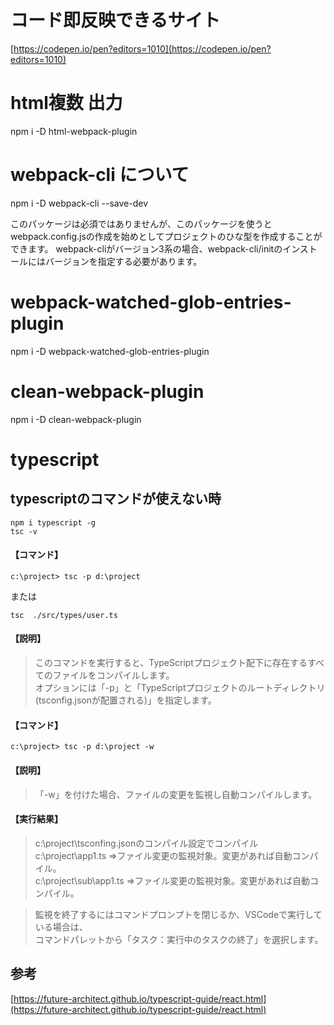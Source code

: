 
# コード即反映できるサイト
[https://codepen.io/pen?editors=1010](https://codepen.io/pen?editors=1010)


# html複数 出力 
npm i -D html-webpack-plugin


# webpack-cli について
npm i -D webpack-cli --save-dev

このパッケージは必須ではありませんが、このパッケージを使うとwebpack.config.jsの作成を始めとしてプロジェクトのひな型を作成することができます。
webpack-cliがバージョン3系の場合、webpack-cli/initのインストールにはバージョンを指定する必要があります。

# webpack-watched-glob-entries-plugin
npm i -D webpack-watched-glob-entries-plugin

# clean-webpack-plugin
npm i -D clean-webpack-plugin


# typescript
## typescriptのコマンドが使えない時

```vim
npm i typescript -g
tsc -v
```

#### 【コマンド】
```vim
c:\project> tsc -p d:\project
```
または
```vim
tsc  ./src/types/user.ts
```

#### 【説明】
> このコマンドを実行すると、TypeScriptプロジェクト配下に存在するすべてのファイルをコンパイルします。  
> オプションには「-p」と「TypeScriptプロジェクトのルートディレクトリ(tsconfig.jsonが配置される)」を指定します。  

#### 【コマンド】
```vim
c:\project> tsc -p d:\project -w
```

#### 【説明】
> 「-w」を付けた場合、ファイルの変更を監視し自動コンパイルします。  

#### 【実行結果】
> c:\project\tsconfing.jsonのコンパイル設定でコンパイル  
> c:\project\app1.ts ⇒ファイル変更の監視対象。変更があれば自動コンパイル。  
> c:\project\sub\app1.ts ⇒ファイル変更の監視対象。変更があれば自動コンパイル。  

> 監視を終了するにはコマンドプロンプトを閉じるか、VSCodeで実行している場合は、  
> コマンドパレットから「タスク：実行中のタスクの終了」を選択します。  

## 参考
[https://future-architect.github.io/typescript-guide/react.html](https://future-architect.github.io/typescript-guide/react.html)